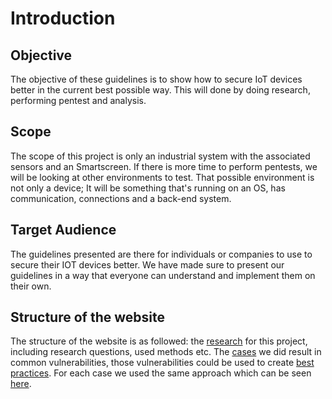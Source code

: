 # Introduction

## Objective
The objective of these guidelines is to show how to secure IoT devices better in the current best possible way.
This will done by doing research, performing pentest and analysis.

## Scope
The scope of this project is only an industrial system with the associated sensors and an Smartscreen. 
If there is more time to perform pentests, we will
be looking at other environments to test. That possible environment is not only a device; It will be something that's running on an OS, has communication, connections and a back-end system.

## Target Audience
The guidelines presented are there for individuals or companies to use to secure their IOT devices better.
We have made sure to present our guidelines in a way that everyone can understand and implement them on their own.

## Structure of the website
The structure of the website is as followed: the [research](/research) for this project, including research questions, used methods etc. The [cases]() we did
result in common vulnerabilities, those vulnerabilities could be used to create [best practices](/bestpractices/index). For each case we used the same approach which can be seen
[here](/pentestapproach).
